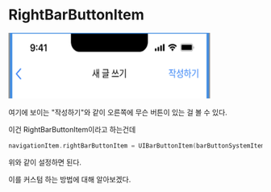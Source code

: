 # RightBarButtonItem

<img src="RightBarButtonItem.png" width="400" height="130"/>

여기에 보이는 "작성하기"와 같이 오른쪽에 무슨 버튼이 있는 걸 볼 수 있다.

이건 RightBarButtonItem이라고 하는건데

```swift
navigationItem.rightBarButtonItem = UIBarButtonItem(barButtonSystemItem: .search, target: self, action: #selector(didTapRightBarButton))
```

위와 같이 설정하면 된다.


이를 커스텀 하는 방법에 대해 알아보겠다.